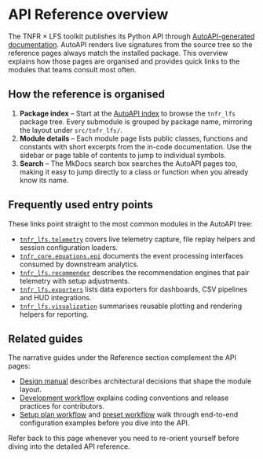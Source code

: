 # API Reference overview

The TNFR × LFS toolkit publishes its Python API through
[AutoAPI-generated documentation](reference/autoapi/index.md).  AutoAPI renders
live signatures from the source tree so the reference pages always match the
installed package.  This overview explains how those pages are organised and
provides quick links to the modules that teams consult most often.

## How the reference is organised

1. **Package index** – Start at the [AutoAPI index](reference/autoapi/index.md)
   to browse the `tnfr_lfs` package tree.  Every submodule is grouped by
   package name, mirroring the layout under `src/tnfr_lfs/`.
2. **Module details** – Each module page lists public classes, functions and
   constants with short excerpts from the in-code documentation.  Use the
   sidebar or page table of contents to jump to individual symbols.
3. **Search** – The MkDocs search box searches the AutoAPI pages too, making it
   easy to jump directly to a class or function when you already know its
   name.

## Frequently used entry points

These links point straight to the most common modules in the AutoAPI tree:

- [`tnfr_lfs.telemetry`](reference/autoapi/tnfr_lfs/telemetry/index.md) covers
  live telemetry capture, file replay helpers and session configuration
  loaders.
- [`tnfr_core.equations.epi`](reference/autoapi/tnfr_core/equations/epi/index.md) documents
  the event processing interfaces consumed by downstream analytics.
- [`tnfr_lfs.recommender`](reference/autoapi/tnfr_lfs/recommender/index.md)
  describes the recommendation engines that pair telemetry with setup
  adjustments.
- [`tnfr_lfs.exporters`](reference/autoapi/tnfr_lfs/exporters/index.md) lists
  data exporters for dashboards, CSV pipelines and HUD integrations.
- [`tnfr_lfs.visualization`](reference/autoapi/tnfr_lfs/visualization/index.md)
  summarises reusable plotting and rendering helpers for reporting.

## Related guides

The narrative guides under the Reference section complement the API pages:

- [Design manual](DESIGN.md) describes architectural decisions that shape the
  module layout.
- [Development workflow](DEVELOPMENT.md) explains coding conventions and
  release practices for contributors.
- [Setup plan workflow](setup_plan.md) and [preset workflow](presets.md) walk
  through end-to-end configuration examples before you dive into the API.

Refer back to this page whenever you need to re-orient yourself before diving
into the detailed API reference.
